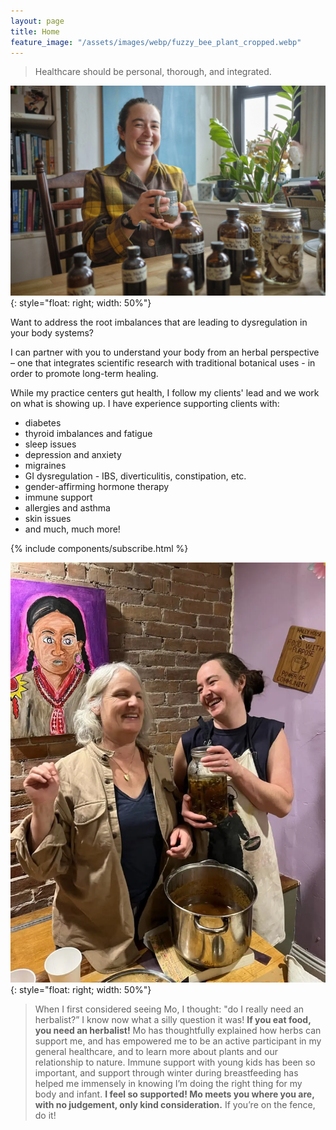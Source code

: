 ```yaml
---
layout: page
title: Home
feature_image: "/assets/images/webp/fuzzy_bee_plant_cropped.webp"
---
```


> Healthcare should be personal, thorough, and integrated.

![](/assets/images/webp/mo_has_a_mug.webp){: style="float: right; width: 50%"}

Want to address the root imbalances that are leading to dysregulation in your body systems?

I can partner with you to understand your body from an herbal perspective – one that integrates scientific research with traditional botanical uses - in order to promote long-term healing.

While my practice centers gut health, I follow my clients' lead and we work on what is showing up. I have experience supporting clients with:

- diabetes
- thyroid imbalances and fatigue
- sleep issues
- depression and anxiety
- migraines
- GI dysregulation - IBS, diverticulitis, constipation, etc.
- gender-affirming hormone therapy
- immune support
- allergies and asthma
- skin issues
- and much, much more!

{% include components/subscribe.html %}

![](/assets/images/webp/mo_and_friend_laugh.webp){: style="float: right; width: 50%"}

> When I first considered seeing Mo, I thought: "do I really need an
herbalist?” I know now what a silly question it was! **If you eat food, you
need an herbalist!** Mo has thoughtfully explained how herbs can support me,
and has empowered me to be an active participant in my general healthcare, and
to learn more about plants and our relationship to nature. Immune support with
young kids has been so important, and support through winter during
breastfeeding has helped me immensely in knowing I’m doing the right thing for
my body and infant. **I feel so supported! Mo meets you where you are, with no
judgement, only kind consideration.** If you’re on the fence, do it!
